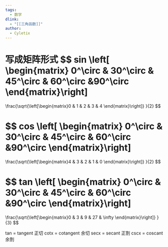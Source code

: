 ```yaml
---
tags:
  - 数学
dlink:
  - "[[三角函数]]"
author:
  - Cyletix
---
```


写成矩阵形式
$$
sin \left[ \begin{matrix} 0^\circ & 30^\circ & 45^\circ & 60^\circ &90^\circ \end{matrix}\right]
=
\frac{\sqrt{\left[\begin{matrix}0 & 1 & 2 & 3 & 4 \end{matrix}\right]} }{2}
$$

$$
cos \left[ \begin{matrix} 0^\circ & 30^\circ & 45^\circ & 60^\circ &90^\circ \end{matrix}\right]
=
\frac{\sqrt{\left[\begin{matrix}4 & 3 & 2 & 1 & 0 \end{matrix}\right]} }{2}
$$

$$
tan \left[ \begin{matrix} 0^\circ & 30^\circ & 45^\circ & 60^\circ &90^\circ \end{matrix}\right]
=
\frac{\sqrt{\left[\begin{matrix}0 & 3 & 9 & 27 & \infty \end{matrix}\right]} }{3}
$$

tan = tangent 正切
cotx = cotangent 余切
secx = secant 正割
cscx = coscant 余割